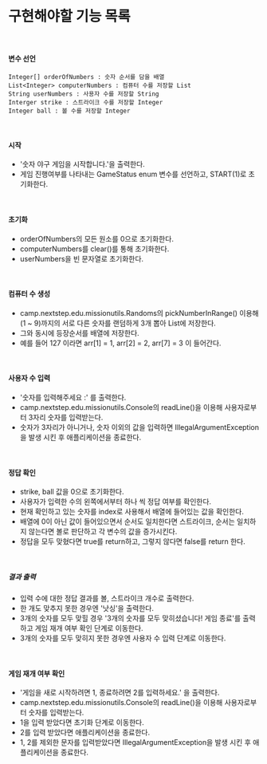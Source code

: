 # **구현해야할 기능 목록**
<br/>

#### 변수 선언
    Integer[] orderOfNumbers : 숫자 순서를 담을 배열 
    List<Integer> computerNumbers : 컴퓨터 수를 저장할 List
    String userNumbers : 사용자 수를 저장할 String
    Interger strike : 스트라이크 수를 저장할 Integer
    Integer ball : 볼 수를 저장할 Integer

<br/>

#### 시작
* '숫자 야구 게임을 시작합니다.'을 출력한다.
* 게임 진행여부를 나타내는 GameStatus enum 변수를 선언하고, START(1)로 초기화한다.
  
<br/>

#### 초기화
* orderOfNumbers의 모든 원소를 0으로 초기화한다.
* computerNumbers를 clear()를 통해 초기화한다.
* userNumbers을 빈 문자열로 초기화한다.

<br/>

#### 컴퓨터 수 생성
* camp.nextstep.edu.missionutils.Randoms의 pickNumberInRange() 이용해 (1 ~ 9)까지의 서로 다른 숫자를 랜덤하게 3개 뽑아 List에 저장한다.
* 그와 동시에 등장순서를 배열에 저장한다.
* 예를 들어 127 이라면 arr[1] = 1, arr[2] = 2, arr[7] = 3 이 들어간다.


<br/>

#### 사용자 수 입력
* '숫자를 입력해주세요 :' 를 출력한다.
* camp.nextstep.edu.missionutils.Console의 readLine()을 이용해 사용자로부터 3자리 숫자를 입력받는다.
* 숫자가 3자리가 아니거나, 숫자 이외의 값을 입력하면 IllegalArgumentException을 발생 시킨 후 애플리케이션을 종료한다.

<br/>

#### 정답 확인
* strike, ball 값을 0으로 초기화한다.
* 사용자가 입력한 수의 왼쪽에서부터 하나 씩 정답 여부를 확인한다.
* 현재 확인하고 있는 숫자를 index로 사용해서 배열에 들어있는 값을 확인한다.
* 배열에 0이 아닌 값이 들어있으면서 순서도 일치한다면 스트라이크, 순서는 일치하지 않는다면 볼로 판단하고 각 변수의 값을 증가시킨다.
* 정답을 모두 맞혔다면 true를 return하고, 그렇지 않다면 false를 return 한다.

<br/>

##### 결과 출력

* 입력 수에 대한 정답 결과를 볼, 스트라이크 개수로 출력한다.
* 한 개도 맞추지 못한 경우엔 '낫싱'을 출력한다.
* 3개의 숫자를 모두 맞힐 경우 '3개의 숫자를 모두 맞히셨습니다! 게임 종료'를 출력하고 게임 재개 여부 확인 단계로 이동한다.
* 3개의 숫자를 모두 맞히지 못한 경우엔 사용자 수 입력 단계로 이동한다.

<br/>

#### 게임 재개 여부 확인

* '게임을 새로 시작하려면 1, 종료하려면 2를 입력하세요.' 을 출력한다.
* camp.nextstep.edu.missionutils.Console의 readLine()을 이용해 사용자로부터 숫자를 입력받는다.
* 1을 입력 받았다면 초기화 단계로 이동한다.
* 2를 입력 받았다면 애플리케이션을 종료한다.
* 1, 2를 제외한 문자를 입력받았다면 IllegalArgumentException을 발생 시킨 후 애플리케이션을 종료한다.
